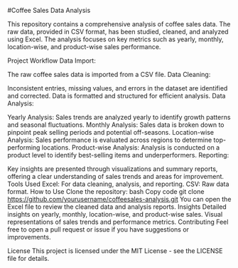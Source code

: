 #Coffee Sales Data Analysis



This repository contains a comprehensive analysis of coffee sales data. The raw data, provided in CSV format, has been studied, cleaned, and analyzed using Excel. The analysis focuses on key metrics such as yearly, monthly, location-wise, and product-wise sales performance.

Project Workflow
Data Import:

The raw coffee sales data is imported from a CSV file.
Data Cleaning:

Inconsistent entries, missing values, and errors in the dataset are identified and corrected.
Data is formatted and structured for efficient analysis.
Data Analysis:

Yearly Analysis: Sales trends are analyzed yearly to identify growth patterns and seasonal fluctuations.
Monthly Analysis: Sales data is broken down to pinpoint peak selling periods and potential off-seasons.
Location-wise Analysis: Sales performance is evaluated across regions to determine top-performing locations.
Product-wise Analysis: Analysis is conducted on a product level to identify best-selling items and underperformers.
Reporting:

Key insights are presented through visualizations and summary reports, offering a clear understanding of sales trends and areas for improvement.
Tools Used
Excel: For data cleaning, analysis, and reporting.
CSV: Raw data format.
How to Use
Clone the repository:
bash
Copy code
git clone https://github.com/yourusername/coffeesales-analysis.git
You can open the Excel file to review the cleaned data and analysis reports.
Insights
Detailed insights on yearly, monthly, location-wise, and product-wise sales.
Visual representations of sales trends and performance metrics.
Contributing
Feel free to open a pull request or issue if you have suggestions or improvements.

License
This project is licensed under the MIT License - see the LICENSE file for details.
